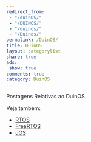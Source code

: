 ```yaml
---
redirect_from:
 - "/duinOS/"
 - "/DUINOS/"
 - "/duinos/"
 - "/Duinos/"
permalink: /DuinOS/
title: DuinOS
layout: categorylist
share: true
ads:
 show: true
comments: true
category: DuinOS
---
```


Postagens Relativas ao DuinOS

<!--more-->

Veja também:
  
 * [RTOS](/RTOS/)
 * [FreeRTOS](/FreeRTOS/)
 * [uOS](/uOS/)
